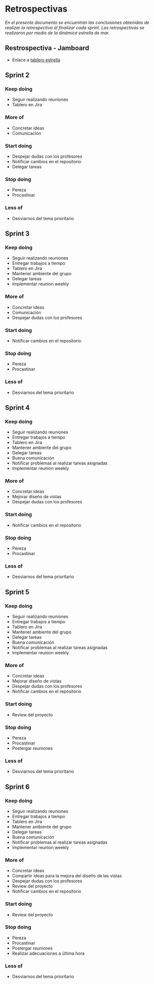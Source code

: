 # Retrospectivas #
*En el presente documento se encuentran las conclusiones obtenidas de realizar la retrospectiva al finalizar cada sprint. Las retrospectivas se realizaron por medio de la dinámica estrella de mar.*

## Restrospectiva - Jamboard  ##

- Enlace a [tablero estrella](https://jamboard.google.com/d/1b6IjFUd8Jd8HriUKQCTT8Y83GQVzCzqLNx5TrxRBVVA/edit?usp=sharing) 

## Sprint 2 ##

### Keep doing ###
- Seguir realizando reuniones
- Tablero en Jira

### More of ### 
- Concretar ideas
- Comunicación

###  Start doing ### 
- Despejar dudas con los profesores
- Notificar cambios en el repositorio 
- Delegar tareas

### Stop doing ### 
- Pereza
- Procastinar

### Less of ### 
- Desviarnos del tema prioritario

## Sprint 3 ##

### Keep doing ###
- Seguir realizando reuniones
- Entregar trabajos a tiempo
- Tablero en Jira
- Mantener ambiente del grupo
- Delegar tareas
- Implementar reunion weekly

### More of ### 
- Concretar ideas
- Comunicación
- Despejar dudas con los profesores

###  Start doing ### 
- Notificar cambios en el repositorio 

### Stop doing ### 
- Pereza
- Procastinar

### Less of ### 
- Desviarnos del tema prioritario

## Sprint 4 ##

### Keep doing ###
- Seguir realizando reuniones
- Entregar trabajos a tiempo
- Tablero en Jira
- Mantener ambiente del grupo
- Delegar tareas
- Buena comunicación
- Notificar problemas al realizar tareas asignadas
- Implementar reunion weekly

### More of ### 
- Concretar ideas
- Mejorar diseño de vistas
- Despejar dudas con los profesores

###  Start doing ### 
- Notificar cambios en el repositorio 

### Stop doing ### 
- Pereza
- Procastinar

### Less of ### 
- Desviarnos del tema prioritario

## Sprint 5 ##

### Keep doing ###
- Seguir realizando reuniones
- Entregar trabajos a tiempo
- Tablero en Jira
- Mantener ambiente del grupo
- Delegar tareas
- Buena comunicación
- Notificar problemas al realizar tareas asignadas
- Implementar reunion weekly

### More of ### 
- Concretar ideas
- Mejorar diseño de vistas
- Despejar dudas con los profesores
- Notificar cambios en el repositorio 

###  Start doing ### 
- Review del proyecto

### Stop doing ### 
- Pereza
- Procastinar
- Postergar reuniones

### Less of ### 
- Desviarnos del tema prioritario

## Sprint 6 ##

### Keep doing ###
- Seguir realizando reuniones
- Entregar trabajos a tiempo
- Tablero en Jira
- Mantener ambiente del grupo
- Delegar tareas
- Buena comunicación
- Notificar problemas al realizar tareas asignadas
- Implementar reunion weekly

### More of ### 
- Concretar ideas
- Compartir ideas para la mejora del diseño de las vistas
- Despejar dudas con los profesores
- Review del proyecto
- Notificar cambios en el repositorio 

###  Start doing ### 
- Review del proyecto 

### Stop doing ### 
- Pereza
- Procastinar
- Postergar reuniones
- Realizar adecuaciones a última hora

### Less of ### 
- Desviarnos del tema prioritario



